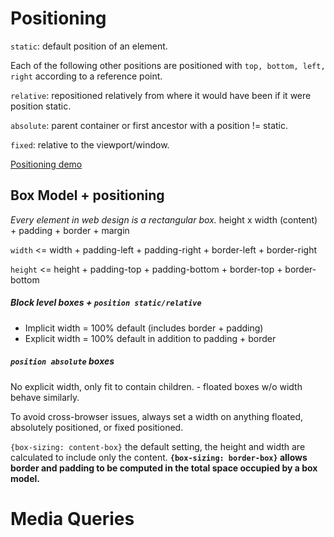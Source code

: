 # Positioning
`static`: default position of an element.

Each of the following other positions are positioned with `top, bottom, left, right` according to a reference point.

`relative`: repositioned relatively from where it would have been if it were position static.

`absolute`: parent container or first ancestor with a position != static.

`fixed`: relative to the viewport/window.

[Positioning demo](http://codepen.io/brettinternet/full/wgVMoX/)

## Box Model + positioning
*Every element in web design is a rectangular box.*
height x width (content) + padding + border + margin

`width` <= width + padding-left + padding-right + border-left + border-right

`height` <= height + padding-top + padding-bottom + border-top + border-bottom

##### Block level boxes + `position static/relative`
* Implicit width = 100% default (includes border + padding)
* Explicit width = 100% default in addition to padding + border


##### `position absolute` boxes
No explicit width, only fit to contain children. - floated boxes w/o width behave similarly.

To avoid cross-browser issues, always set a width on anything floated, absolutely positioned, or fixed positioned.

`{box-sizing: content-box}` the default setting, the height and width are calculated to include only the content.
**`{box-sizing: border-box}` allows border and padding to be computed in the total space occupied by a box model.**


# Media Queries
